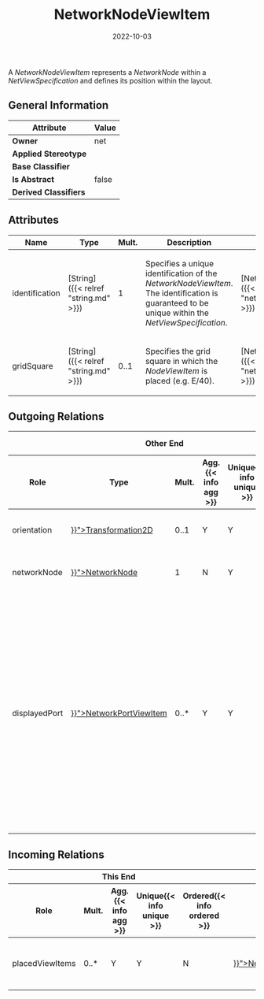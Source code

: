 ﻿---
title: NetworkNodeViewItem
toc: false
type: specs
date: "2022-10-03"
draft: false
specification: VEC
version: 2.0.1
documentType: "Recommendation"
elementType: Class
classes:
  - NetworkNodeViewItem
menu_name: vec-2.0.1
---
A <i>NetworkNodeViewItem </i>represents a <i>NetworkNode</i> within a <i>NetViewSpecification</i> and defines its position within the layout.

## General Information

| Attribute               | Value |
|-------------------------|-------|
| **Owner**               | net |
| **Applied Stereotype**  |   |
| **Base Classifier**     |   |
| **Is Abstract**         | false |
| **Derived Classifiers** |   |

## Attributes
|  Name  |  Type  |  Mult.  |  Description  |  Owning Classifier  |
|--------|--------|---------|---------------|--------------|
|identification| [String]({{< relref "string.md" >}}) | 1 | <p> Specifies a unique identification of the <i>NetworkNodeViewItem</i>. The identification is guaranteed to be unique within the <i>NetViewSpecification</i>.      </p> | [NetworkNodeViewItem]({{< relref "networknodeviewitem.md" >}}) |
|gridSquare| [String]({{< relref "string.md" >}}) | 0..1 | <p> Specifies the grid square in which the <i>NodeViewItem</i> is placed (e.g. E/40).      </p> | [NetworkNodeViewItem]({{< relref "networknodeviewitem.md" >}}) |

## Outgoing Relations
<table>
    <thead>
        <tr>
           <th colspan="6">Other End</th>
           <th colspan="1">This End</th>
           <th colspan="1">General</th>
        </tr>
        <tr>
           <th>Role</th>
           <th>Type</th>
           <th>Mult.</th>
           <th>Agg.{{< info agg >}}</th>
           <th>Unique{{< info unique >}}</th>
           <th>Ordered{{< info ordered >}}</th>
           <th>Mult.</th>
           <th>Description</th>
        </tr>
    <thead>
    <tbody>
    <tr>
        <td>orientation</td>
        <td><a href="{{< relref "transformation2d.md" >}}">Transformation2D</a></td>
        <td>0..1</td>
        <td>Y</td>
        <td>Y</td>
        <td>N</td>
        <td>1</td>
        <td>Specifies the position /&#160;placement of the <i>NetworkNodeViewItem</i> within the layout.</td>
    </tr>
    <tr>
        <td>networkNode</td>
        <td><a href="{{< relref "networknode.md" >}}">NetworkNode</a></td>
        <td>1</td>
        <td>N</td>
        <td>Y</td>
        <td>N</td>
        <td>0..*</td>
        <td>References the<i> NetworkNode</i>  that is represented by this <i>NetworkNodeViewItem.</i></td>
    </tr>
    <tr>
        <td>displayedPort</td>
        <td><a href="{{< relref "networkportviewitem.md" >}}">NetworkPortViewItem</a></td>
        <td>0..*</td>
        <td>Y</td>
        <td>Y</td>
        <td>Y</td>
        <td>1</td>
        <td><p> Specifies all <i>NetworkPortViewItems</i> that are displayed on this <i>NetworkNodeViewItem.</i> The order of this association defines the clockwise arrangement of the ports on the node. As each <i>NetworkPortViewItem </i>can also define the side on which it is placed, side definitions take precedence over order.      </p>      <p> <i>&#160;</i>      </p>      <p> <b>Caution: </b>This association is <u>ordered</u>!      </p>      <p> <i>&#160;</i>      </p></td>
    </tr>
    </tbody>
</table>

##  Incoming Relations
<table>
    <thead>
        <tr>
           <th colspan="5">This End</th>
           <th colspan="2">Other End</th>
           <th colspan="1">General</th>
        </tr>
        <tr>
           <th>Role</th>
           <th>Mult.</th>
           <th>Agg.{{< info agg >}}</th>
           <th>Unique{{< info unique >}}</th>
           <th>Ordered{{< info ordered >}}</th>
           <th>Type</th>
           <th>Mult.</th>
           <th>Description</th>
        </tr>
    <thead>
    <tbody>
    <tr>
        <td>placedViewItems</td>
        <td>0..*</td>
        <td>Y</td>
        <td>Y</td>
        <td>N</td>
        <td><a href="{{< relref "netviewspecification.md" >}}">NetViewSpecification</a></td>
        <td>1</td>
        <td>Specifies all <i>NetworkNodeViewItems</i> that are displayed within a <i>NetViewSpecification</i>.</td>
    </tr>
    </tbody>
</table>




